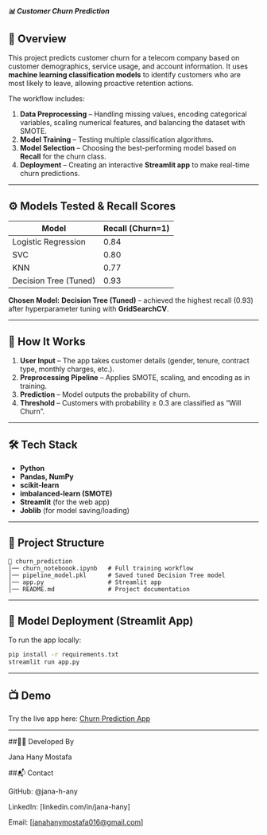 
##### 📊 Customer Churn Prediction


## 📌 Overview

This project predicts customer churn for a telecom company based on customer demographics, service usage, and account information.
It uses **machine learning classification models** to identify customers who are most likely to leave, allowing proactive retention actions.

The workflow includes:

1. **Data Preprocessing** – Handling missing values, encoding categorical variables, scaling numerical features, and balancing the dataset with SMOTE.
2. **Model Training** – Testing multiple classification algorithms.
3. **Model Selection** – Choosing the best-performing model based on **Recall** for the churn class.
4. **Deployment** – Creating an interactive **Streamlit app** to make real-time churn predictions.

---

## ⚙️ Models Tested & Recall Scores

| Model                 | Recall (Churn=1) |
| --------------------- | ---------------- |
| Logistic Regression   | 0.84             |
| SVC                   | 0.80             |
| KNN                   | 0.77             |
| Decision Tree (Tuned) | 0.93             |

**Chosen Model:** **Decision Tree (Tuned)** – achieved the highest recall (0.93) after hyperparameter tuning with **GridSearchCV**.

---

## 🚀 How It Works

1. **User Input** – The app takes customer details (gender, tenure, contract type, monthly charges, etc.).
2. **Preprocessing Pipeline** – Applies SMOTE, scaling, and encoding as in training.
3. **Prediction** – Model outputs the probability of churn.
4. **Threshold** – Customers with probability ≥ 0.3 are classified as “Will Churn”.

---

## 🛠 Tech Stack

* **Python**
* **Pandas, NumPy**
* **scikit-learn**
* **imbalanced-learn (SMOTE)**
* **Streamlit** (for the web app)
* **Joblib** (for model saving/loading)

---

## 📂 Project Structure

```
📁 churn_prediction
│── churn_noteboook.ipynb   # Full training workflow
│── pipeline_model.pkl      # Saved tuned Decision Tree model
│── app.py                  # Streamlit app
│── README.md               # Project documentation
```

---

## 🎯 Model Deployment (Streamlit App)

To run the app locally:

```bash
pip install -r requirements.txt
streamlit run app.py
```

---

## 📺 Demo

Try the live app here: [Churn Prediction App](https://customer-churn-prediction-app-mkx4dmmniyqrtbjqkrq9de.streamlit.app/)

---

##👩‍💻 Developed By

Jana Hany Mostafa

##📬 Contact

GitHub: @jana-h-any

LinkedIn: [linkedin.com/in/jana-hany]

Email: [janahanymostafa016@gmail.com]
